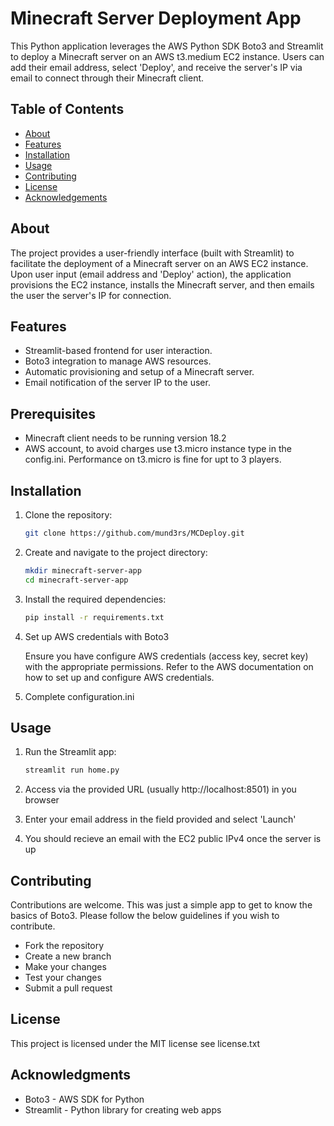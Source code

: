 # Minecraft Server Deployment App

This Python application leverages the AWS Python SDK Boto3 and Streamlit to deploy a Minecraft server on an AWS t3.medium EC2 instance. Users can add their email address, select 'Deploy', and receive the server's IP via email to connect through their Minecraft client.

## Table of Contents

- [About](#about)
- [Features](#features)
- [Installation](#installation)
- [Usage](#usage)
- [Contributing](#contributing)
- [License](#license)
- [Acknowledgements](#acknowledgements)

## About

The project provides a user-friendly interface (built with Streamlit) to facilitate the deployment of a Minecraft server on an AWS EC2 instance. Upon user input (email address and 'Deploy' action), the application provisions the EC2 instance, installs the Minecraft server, and then emails the user the server's IP for connection.

## Features

- Streamlit-based frontend for user interaction.
- Boto3 integration to manage AWS resources.
- Automatic provisioning and setup of a Minecraft server.
- Email notification of the server IP to the user.

## Prerequisites 

- Minecraft client needs to be running version 18.2
- AWS account, to avoid charges use t3.micro instance type in the config.ini. Performance on t3.micro is fine for upt to 3 players.

## Installation

1. Clone the repository:

   ```bash
   git clone https://github.com/mund3rs/MCDeploy.git

2. Create and navigate to the project directory:

    ```bash
    mkdir minecraft-server-app
    cd minecraft-server-app

3. Install the required dependencies:

    ```bash
    pip install -r requirements.txt

4. Set up AWS credentials with Boto3

    Ensure you have configure AWS credentials (access key, secret key) with the appropriate permissions. Refer to the AWS documentation on how to set up and configure AWS credentials.

5. Complete configuration.ini

## Usage

1. Run the Streamlit app:
    
    ```bash
    streamlit run home.py

2. Access via the provided URL (usually http://localhost:8501) in you browser

3. Enter your email address in the field provided and select 'Launch'

4. You should recieve an email with the EC2 public IPv4 once the server is up

## Contributing

Contributions are welcome. This was just a simple app to get to know the basics of Boto3. Please follow the below guidelines if you wish to contribute.

- Fork the repository
- Create a new branch
- Make your changes
- Test your changes
- Submit a pull request

## License

This project is licensed under the MIT license see license.txt

## Acknowledgments

- Boto3 - AWS SDK for Python
- Streamlit - Python library for creating web apps